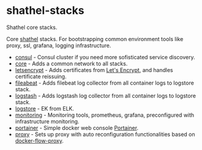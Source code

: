 # shathel-stacks
Shathel core stacks.

Core [shathel](https://github.com/s4s0l/shathel) stacks. For bootstrapping common environment tools like proxy, ssl, grafana, logging infrastructure.

* [consul](./consul/README.md) - Consul cluster if you need more sofisticated service discovery.
* [core](./core/README.md) - Adds a common network to all stacks.
* [letsencrypt](./letsencrypt/README.md) - Adds certificates from [Let's Encrypt](https://letsencrypt.org/), and handles certificate reissuing.
* [fileabeat](./fileabeat/README.md) - Adds filebeat log collector from all container logs to logstore stack.
* [logstash](./logstash/README.md) - Adds logstash log collector from all container logs to logstore stack.
* [logstore](./logstore/README.md) - EK from ELK.
* [monitoring](./monitoring/README.md) - Monitoring tools, prometheus, grafana, preconfigured with infrastructure monitoring.
* [portainer](./portainer/README.md) - Simple docker web console [Portainer](https://github.com/portainer/portainer).
* [proxy](./proxy/README.md) - Sets up proxy with auto reconfiguration functionalities based on [docker-flow-proxy](https://github.com/vfarcic/docker-flow-proxy).
